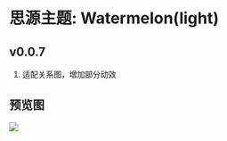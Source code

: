 # 思源主题: Watermelon(light)

## v0.0.7
1. 适配关系图，增加部分动效

## 预览图
![](https://cdn.jsdelivr.net/gh/ihyw/blogIH-First@main/2021/01/25/Watermelon(1)(1).png)